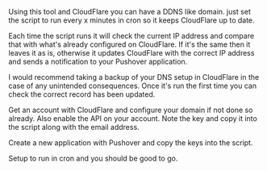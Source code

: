 Using this tool and CloudFlare you can have a DDNS like domain.
just set the script to run every x minutes in cron so it keeps CloudFlare up to date.

Each time the script runs it will check the current IP address and compare that with what's already configured on CloudFlare. If it's the same then it leaves it as is, otherwise it updates CloudFlare with the correct IP address and sends a notification to your Pushover application.

I would recommend taking a backup of your DNS setup in CloudFlare in the case of any unintended consequences. Once it's run the first time you can check the correct record has been updated.

Get an account with CloudFlare and configure your domain if not done so already.
Also enable the API on your account. Note the key and copy it into the script along with the email address.

Create a new application with Pushover and copy the keys into the script.

Setup to run in cron and you should be good to go.

